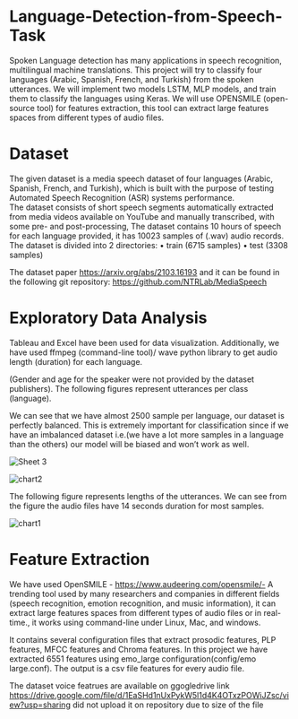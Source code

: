 # Language-Detection-from-Speech-Task
Spoken Language detection has many applications in speech recognition, multilingual machine translations. This project will try to classify four languages (Arabic, Spanish, French, and Turkish) from the spoken utterances.
 We will implement two models LSTM, MLP models, and train them to classify the languages using Keras. We will use OPENSMILE (open-source tool) for features extraction, this tool can extract large features spaces from different types of audio files.
 
 # Dataset
 The given dataset is a media speech dataset of four languages (Arabic, Spanish, French, and Turkish), which is built with the purpose of testing Automated Speech Recognition (ASR) systems performance.  
The dataset consists of short speech segments automatically extracted from media videos available on YouTube and manually transcribed, with some pre- and post-processing, The dataset contains 10 hours of speech for each language provided, it has 10023 samples of (.wav) audio records.
The dataset is divided into 2 directories:
•	train (6715 samples)
•	test (3308 samples)

The dataset paper https://arxiv.org/abs/2103.16193  and it  can be found in the following git repository: https://github.com/NTRLab/MediaSpeech

# Exploratory Data Analysis
Tableau and Excel have been used for data visualization. Additionally, we have used ffmpeg (command-line tool)/ wave python library to get audio length (duration) for each language.

(Gender and age for the speaker were not provided by the dataset publishers).
The following figures represent utterances per class (language).

We can see that we have almost 2500 sample per language, our dataset is perfectly balanced. This is extremely important for classification since if we have an imbalanced dataset i.e.(we have a lot more samples in a language than the others) our model will be biased and won’t work as well.


![Sheet 3](https://user-images.githubusercontent.com/87562803/126233804-e84e9fb3-dbd0-4711-8078-676f67aa53ae.png)


![chart2](https://user-images.githubusercontent.com/87562803/126233914-5d4ee08b-10d3-4de7-ad42-0a448be72917.PNG)


The following figure represents lengths of the utterances. We can see from the figure the audio files have 14 seconds duration for most samples.

![chart1](https://user-images.githubusercontent.com/87562803/126233936-9968c08d-51b7-4d0a-a44b-9584fcaeabc1.PNG)

# Feature Extraction 

We have used OpenSMILE - https://www.audeering.com/opensmile/-
A trending tool used by many researchers and companies in different fields (speech recognition, emotion recognition, and music information), it can extract large features spaces from different types of audio files or in real-time., it works using command-line under Linux, Mac, and windows.

It contains several configuration files that extract prosodic features, PLP features, MFCC features and Chroma features.
In this project we have extracted 6551 features using emo_large configuration(config/emo large.conf). The output is a csv file features for every audio file.


The dataset voice featrues are available on ggogledrive link https://drive.google.com/file/d/1EaSHd1nUxPykW5l1d4K4OTxzPOWiJZsc/view?usp=sharing
did not upload it on repository due to size of the file
